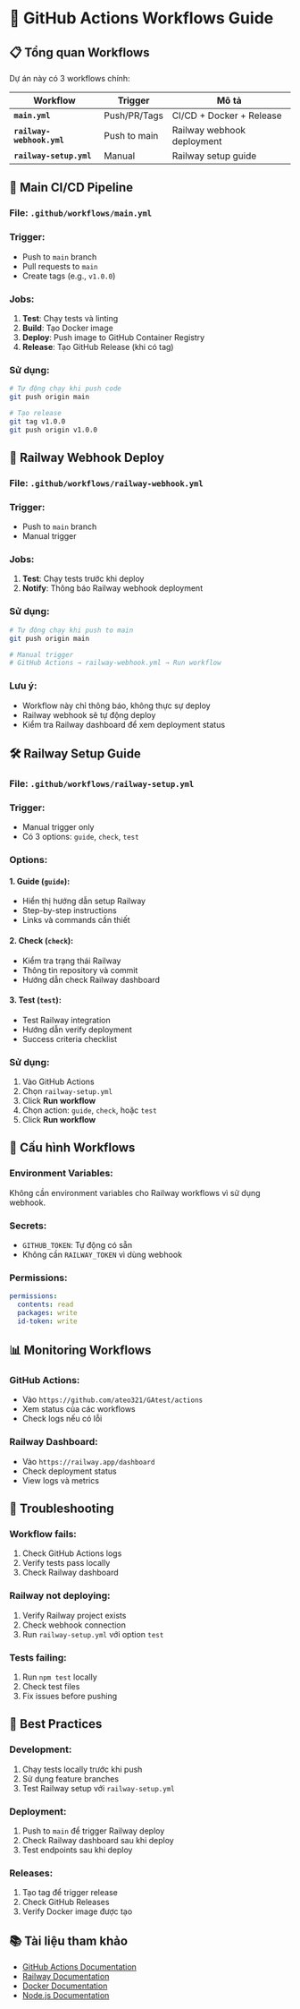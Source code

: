 # 🔄 GitHub Actions Workflows Guide

## 📋 **Tổng quan Workflows**

Dự án này có 3 workflows chính:

| Workflow | Trigger | Mô tả |
|----------|---------|-------|
| **`main.yml`** | Push/PR/Tags | CI/CD + Docker + Release |
| **`railway-webhook.yml`** | Push to main | Railway webhook deployment |
| **`railway-setup.yml`** | Manual | Railway setup guide |

## 🚀 **Main CI/CD Pipeline**

### **File**: `.github/workflows/main.yml`

### **Trigger**:
- Push to `main` branch
- Pull requests to `main`
- Create tags (e.g., `v1.0.0`)

### **Jobs**:
1. **Test**: Chạy tests và linting
2. **Build**: Tạo Docker image
3. **Deploy**: Push image to GitHub Container Registry
4. **Release**: Tạo GitHub Release (khi có tag)

### **Sử dụng**:
```bash
# Tự động chạy khi push code
git push origin main

# Tạo release
git tag v1.0.0
git push origin v1.0.0
```

## 🚂 **Railway Webhook Deploy**

### **File**: `.github/workflows/railway-webhook.yml`

### **Trigger**:
- Push to `main` branch
- Manual trigger

### **Jobs**:
1. **Test**: Chạy tests trước khi deploy
2. **Notify**: Thông báo Railway webhook deployment

### **Sử dụng**:
```bash
# Tự động chạy khi push to main
git push origin main

# Manual trigger
# GitHub Actions → railway-webhook.yml → Run workflow
```

### **Lưu ý**:
- Workflow này chỉ thông báo, không thực sự deploy
- Railway webhook sẽ tự động deploy
- Kiểm tra Railway dashboard để xem deployment status

## 🛠️ **Railway Setup Guide**

### **File**: `.github/workflows/railway-setup.yml`

### **Trigger**:
- Manual trigger only
- Có 3 options: `guide`, `check`, `test`

### **Options**:

#### **1. Guide** (`guide`):
- Hiển thị hướng dẫn setup Railway
- Step-by-step instructions
- Links và commands cần thiết

#### **2. Check** (`check`):
- Kiểm tra trạng thái Railway
- Thông tin repository và commit
- Hướng dẫn check Railway dashboard

#### **3. Test** (`test`):
- Test Railway integration
- Hướng dẫn verify deployment
- Success criteria checklist

### **Sử dụng**:
1. Vào GitHub Actions
2. Chọn `railway-setup.yml`
3. Click **Run workflow**
4. Chọn action: `guide`, `check`, hoặc `test`
5. Click **Run workflow**

## 🔧 **Cấu hình Workflows**

### **Environment Variables**:
Không cần environment variables cho Railway workflows vì sử dụng webhook.

### **Secrets**:
- `GITHUB_TOKEN`: Tự động có sẵn
- Không cần `RAILWAY_TOKEN` vì dùng webhook

### **Permissions**:
```yaml
permissions:
  contents: read
  packages: write
  id-token: write
```

## 📊 **Monitoring Workflows**

### **GitHub Actions**:
- Vào `https://github.com/ateo321/GAtest/actions`
- Xem status của các workflows
- Check logs nếu có lỗi

### **Railway Dashboard**:
- Vào `https://railway.app/dashboard`
- Check deployment status
- View logs và metrics

## 🚨 **Troubleshooting**

### **Workflow fails**:
1. Check GitHub Actions logs
2. Verify tests pass locally
3. Check Railway dashboard

### **Railway not deploying**:
1. Verify Railway project exists
2. Check webhook connection
3. Run `railway-setup.yml` với option `test`

### **Tests failing**:
1. Run `npm test` locally
2. Check test files
3. Fix issues before pushing

## 🎯 **Best Practices**

### **Development**:
1. Chạy tests locally trước khi push
2. Sử dụng feature branches
3. Test Railway setup với `railway-setup.yml`

### **Deployment**:
1. Push to `main` để trigger Railway deploy
2. Check Railway dashboard sau khi deploy
3. Test endpoints sau khi deploy

### **Releases**:
1. Tạo tag để trigger release
2. Check GitHub Releases
3. Verify Docker image được tạo

## 📚 **Tài liệu tham khảo**

- [GitHub Actions Documentation](https://docs.github.com/en/actions)
- [Railway Documentation](https://docs.railway.app/)
- [Docker Documentation](https://docs.docker.com/)
- [Node.js Documentation](https://nodejs.org/docs/)
